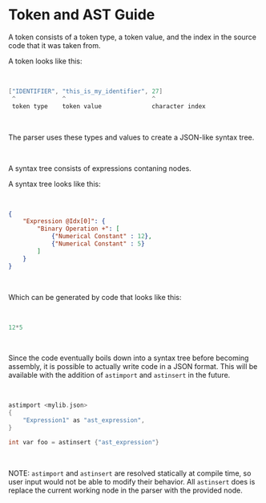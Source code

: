 # Token and AST Guide

A token consists of a token type, a token value, and the index in the source code that it was taken from.

A token looks like this:

<br/>

```cpp
["IDENTIFIER", "this_is_my_identifier", 27]
 ^             ^                        ^
 token type    token value              character index
```

<br/>

The parser uses these types and values to create a JSON-like syntax tree.

<br/>

A syntax tree consists of expressions contaning nodes.

A syntax tree looks like this:

<br/>

```json
{
	"Expression @Idx[0]": {
		"Binary Operation +": [
			{"Numerical Constant" : 12}, 
			{"Numerical Constant" : 5}
		]
	}
}
```

<br/>

Which can be generated by code that looks like this:

<br/>

```py
12*5
```

<br/>

Since the code eventually boils down into a syntax tree before becoming assembly, it is possible to actually write code in a JSON format. This will be available with the addition of `astimport` and `astinsert` in the future.

<br/>

```cpp
astimport <mylib.json>
{
	"Expression1" as "ast_expression",
}

int var foo = astinsert {"ast_expression"}
```

<br/>

NOTE: `astimport` and `astinsert` are resolved statically at compile time, so user input would not be able to modify their behavior. All `astinsert` does is replace the current working node in the parser with the provided node.